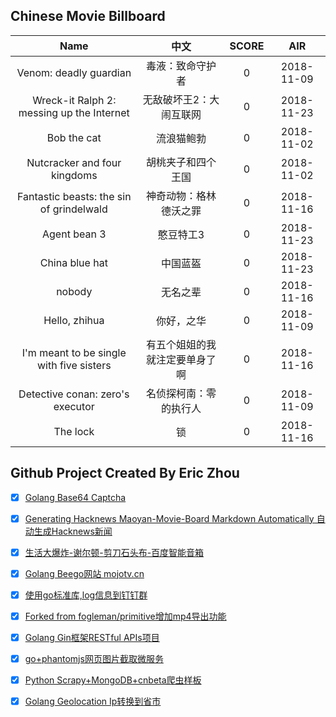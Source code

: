 ## Chinese Movie Billboard
|   Name          | 中文           | SCORE   |  AIR|
|:-------------:|:-------------:| :-----:|:-----:|
|Venom: deadly guardian | 毒液：致命守护者 |0| 2018-11-09|
|Wreck-it Ralph 2: messing up the Internet | 无敌破坏王2：大闹互联网 |0| 2018-11-23|
|Bob the cat | 流浪猫鲍勃 |0| 2018-11-02|
|Nutcracker and four kingdoms | 胡桃夹子和四个王国 |0| 2018-11-02|
|Fantastic beasts: the sin of grindelwald | 神奇动物：格林德沃之罪 |0| 2018-11-16|
|Agent bean 3 | 憨豆特工3 |0| 2018-11-23|
|China blue hat | 中国蓝盔 |0| 2018-11-23|
|nobody | 无名之辈 |0| 2018-11-16|
|Hello, zhihua | 你好，之华 |0| 2018-11-09|
|I&#39;m meant to be single with five sisters | 有五个姐姐的我就注定要单身了啊 |0| 2018-11-16|
|Detective conan: zero&#39;s executor | 名侦探柯南：零的执行人 |0| 2018-11-09|
|The lock | 锁 |0| 2018-11-16|


## Github Project Created By Eric Zhou

- [x] [Golang Base64 Captcha](https://github.com/mojocn/base64Captcha)
- [x] [Generating Hacknews Maoyan-Movie-Board Markdown Automatically 自动生成Hacknews新闻](https://github.com/dejavuzhou/md-genie)
- [x] [生活大爆炸-谢尔顿-剪刀石头布-百度智能音箱](https://github.com/mojocn/dueros-bang-game)
- [x] [Golang Beego网站 mojotv.cn](https://github.com/mojocn/www.mojotv.cn)
- [x] [使用go标准库,log信息到钉钉群](https://github.com/mojocn/dooger)
- [x] [Forked from fogleman/primitive增加mp4导出功能](https://github.com/mojocn/primitive)
- [x] [Golang Gin框架RESTful APIs项目](https://github.com/JJJJJJJerk/ezier-golang-web-api-framework)
- [x] [go+phantomjs网页图片截取微服务](https://github.com/mojocn/screen_shot)
- [x] [Python Scrapy+MongoDB+cnbeta爬虫样板](https://github.com/mojocn/scrapy_mongodb_boilerplate_cnbeta)
- [x] [Golang Geolocation Ip转换到省市](https://github.com/mojocn/ip2location)






